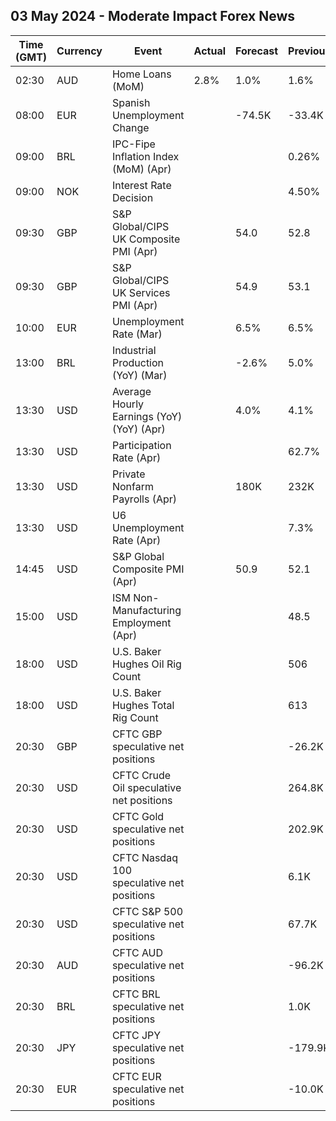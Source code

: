 ## 03 May 2024 - Moderate Impact Forex News

| Time (GMT) | Currency | Event | Actual | Forecast | Previous |
|------|----------|-------|--------|----------|----------|
| 02:30 | AUD | Home Loans (MoM) | 2.8% | 1.0% | 1.6% |
| 08:00 | EUR | Spanish Unemployment Change |  | -74.5K | -33.4K |
| 09:00 | BRL | IPC-Fipe Inflation Index (MoM) (Apr) |  |  | 0.26% |
| 09:00 | NOK | Interest Rate Decision |  |  | 4.50% |
| 09:30 | GBP | S&P Global/CIPS UK Composite PMI (Apr) |  | 54.0 | 52.8 |
| 09:30 | GBP | S&P Global/CIPS UK Services PMI (Apr) |  | 54.9 | 53.1 |
| 10:00 | EUR | Unemployment Rate (Mar) |  | 6.5% | 6.5% |
| 13:00 | BRL | Industrial Production (YoY) (Mar) |  | -2.6% | 5.0% |
| 13:30 | USD | Average Hourly Earnings (YoY) (YoY) (Apr) |  | 4.0% | 4.1% |
| 13:30 | USD | Participation Rate (Apr) |  |  | 62.7% |
| 13:30 | USD | Private Nonfarm Payrolls (Apr) |  | 180K | 232K |
| 13:30 | USD | U6 Unemployment Rate (Apr) |  |  | 7.3% |
| 14:45 | USD | S&P Global Composite PMI (Apr) |  | 50.9 | 52.1 |
| 15:00 | USD | ISM Non-Manufacturing Employment (Apr) |  |  | 48.5 |
| 18:00 | USD | U.S. Baker Hughes Oil Rig Count |  |  | 506 |
| 18:00 | USD | U.S. Baker Hughes Total Rig Count |  |  | 613 |
| 20:30 | GBP | CFTC GBP speculative net positions |  |  | -26.2K |
| 20:30 | USD | CFTC Crude Oil speculative net positions |  |  | 264.8K |
| 20:30 | USD | CFTC Gold speculative net positions |  |  | 202.9K |
| 20:30 | USD | CFTC Nasdaq 100 speculative net positions |  |  | 6.1K |
| 20:30 | USD | CFTC S&P 500 speculative net positions |  |  | 67.7K |
| 20:30 | AUD | CFTC AUD speculative net positions |  |  | -96.2K |
| 20:30 | BRL | CFTC BRL speculative net positions |  |  | 1.0K |
| 20:30 | JPY | CFTC JPY speculative net positions |  |  | -179.9K |
| 20:30 | EUR | CFTC EUR speculative net positions |  |  | -10.0K |
